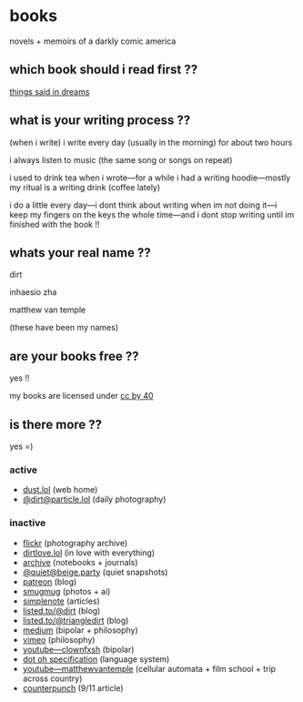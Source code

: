 # books

novels + memoirs of a darkly comic america

## which book should i read first ??

[things said in dreams](https://github.com/triangledirt/books/blob/main/Things%20Said%20in%20Dreams.md)

## what is your writing process ??

(when i write) i write every day (usually in the morning) for about two hours

i always listen to music (the same song or songs on repeat)

i used to drink tea when i wrote—for a while i had a writing hoodie—mostly my ritual is a writing drink (coffee lately)

i do a little every day—i dont think about writing when im not doing it—i keep my fingers on the keys the whole time—and i dont stop writing until im finished with the book !!

## whats your real name ??

dirt

inhaesio zha

matthew van temple

(these have been my names)

## are your books free ??

yes !!

my books are licensed under [cc by 40](http://creativecommons.org/licenses/by/4.0/)

## is there more ??

yes =)

### active

- [dust.lol](https://dust.lol) (web home)
- [@dirt@particle.lol](https://particle.lol/@dirt) (daily photography)

### inactive

- [flickr](https://www.flickr.com/photos/dirtlove/) (photography archive)
- [dirtlove.lol](https://www.dirtlove.lol) (in love with everything)
- [archive](https://drive.filen.io/f/70e15dcc-0d46-4a65-8f06-4577868afa8a#VgqlTlwP6Nbf0pKUxcqacqjBkyp0W0Cw) (notebooks + journals)
- [@quiet@beige.party](https://beige.party/@quiet) (quiet snapshots)
- [patreon](https://www.patreon.com/dirtlove) (blog)
- [smugmug](https://dirt.smugmug.com) (photos + ai)
- [simplenote](http://simp.ly/publish/gNFgMD) (articles)
- [listed.to/@dirt](https://listed.to/@dirt) (blog)
- [listed.to/@triangledirt](https://listed.to/@triangledirt) (blog)
- [medium](https://medium.com/@deadnovelist) (bipolar + philosophy)
- [vimeo](https://vimeo.com/deadnovelist) (philosophy)
- [youtube—clownfxsh](https://m.youtube.com/user/clownfxsh/videos) (bipolar)
- [dot oh specification](https://docs.google.com/document/d/18vFDRfgUui8Ye0jJJd3lm088-3u8hnQbBrwKEp6vatM/mobilebasic?authkey=CNub6MEH&hl=en) (language system)
- [youtube—matthewvantemple](https://m.youtube.com/user/matthewvantemple/videos) (cellular automata + film school + trip across country)
- [counterpunch](https://www.counterpunch.org/2001/10/09/marginalization-and-terror/) (9/11 article)
